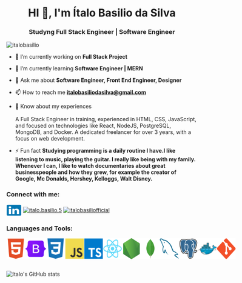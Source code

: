 <h1 align="center">HI 👋, I'm Ítalo Basilio da Silva</h1>
<h3 align="center">Studyng Full Stack Engineer | Software Engineer</h3>

<p align="left"> <img src="https://komarev.com/ghpvc/?username=italobasilio&label=Profile%20views&color=0e75b6&style=flat" alt="italobasilio" /> </p>

- 🔭 I’m currently working on **Full Stack Project**

- 🌱 I’m currently learning **Software Engineer | MERN**

- 💬 Ask me about **Software Engineer, Front End Engineer, Designer**

- 📫 How to reach me **italobasiliodasilva@gmail.com**

- 📄 Know about my experiences <br><br> A Full Stack Engineer in training, experienced in HTML, CSS, JavaScript, and focused on technologies like React, NodeJS, PostgreSQL, MongoDB, and Docker. A dedicated freelancer for over 3 years, with a focus on web development. <br>

- ⚡ Fun fact **Studying programming is a daily routine I have.I like listening to music, playing the guitar. I really like being with my family. Whenever I can, I like to watch documentaries about great businesspeople and how they grew, for example the creator of Google, Mc Donalds, Hershey, Kelloggs, Walt Disney.**

<h3 align="left">Connect with me:</h3>
<p align="left">
<a href="https://linkedin.com/in/italobasilio" target="blank"><img align="center" src="https://raw.githubusercontent.com/devicons/devicon/6910f0503efdd315c8f9b858234310c06e04d9c0/icons/linkedin/linkedin-original.svg" alt="italobasilio" height="30" width="40" /></a>
<a href="https://fb.com/italo.basilio.5" target="blank"><img align="center" src="https://raw.githubusercontent.com/rahuldkjain/github-profile-readme-generator/master/src/images/icons/Social/facebook.svg" alt="italo.basilio.5" height="30" width="40" /></a>
<a href="https://instagram.com/italobasiliofficial" target="blank"><img align="center" src="https://raw.githubusercontent.com/rahuldkjain/github-profile-readme-generator/master/src/images/icons/Social/instagram.svg" alt="italobasiliofficial" height="30" width="40" /></a>
</p>

<h3 align="left">Languages and Tools:</h3>

<div style="display: flex;">
    <img src="https://raw.githubusercontent.com/devicons/devicon/6910f0503efdd315c8f9b858234310c06e04d9c0/icons/html5/html5-plain.svg" width="50px">
    <img src="https://raw.githubusercontent.com/devicons/devicon/6910f0503efdd315c8f9b858234310c06e04d9c0/icons/bootstrap/bootstrap-original.svg" width="55px">
    <img src="https://raw.githubusercontent.com/devicons/devicon/6910f0503efdd315c8f9b858234310c06e04d9c0/icons/css3/css3-plain.svg" width="50px">
    <img src="https://raw.githubusercontent.com/devicons/devicon/6910f0503efdd315c8f9b858234310c06e04d9c0/icons/javascript/javascript-original.svg" width="50px">
    <img src="https://raw.githubusercontent.com/devicons/devicon/6910f0503efdd315c8f9b858234310c06e04d9c0/icons/typescript/typescript-original.svg" width="50px">
    <img src="https://raw.githubusercontent.com/devicons/devicon/6910f0503efdd315c8f9b858234310c06e04d9c0/icons/react/react-original.svg" width="50px">
    <img src="https://raw.githubusercontent.com/devicons/devicon/6910f0503efdd315c8f9b858234310c06e04d9c0/icons/nodejs/nodejs-original.svg" width="50px">
    <img src="https://raw.githubusercontent.com/devicons/devicon/6910f0503efdd315c8f9b858234310c06e04d9c0/icons/mongodb/mongodb-original.svg" width="50px">
    <img src="https://raw.githubusercontent.com/devicons/devicon/6910f0503efdd315c8f9b858234310c06e04d9c0/icons/mysql/mysql-original.svg" width="50px">
    <img src="https://raw.githubusercontent.com/devicons/devicon/6910f0503efdd315c8f9b858234310c06e04d9c0/icons/postgresql/postgresql-original.svg" width="50px">
    <img src="https://raw.githubusercontent.com/devicons/devicon/6910f0503efdd315c8f9b858234310c06e04d9c0/icons/docker/docker-original.svg" width="50px">
    <img src="https://raw.githubusercontent.com/devicons/devicon/6910f0503efdd315c8f9b858234310c06e04d9c0/icons/git/git-plain.svg" width="50px">

   
    
  
</div>
<br>

 ![Italo's GitHub stats](https://github-readme-stats.vercel.app/api?username=italoBasilio&show_icons=true&theme=transparent)

